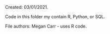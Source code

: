 Created: 03/01/2021.

Code in this folder my contain R, Python, or SQL.

File authors:
Megan Carr - uses R code.
